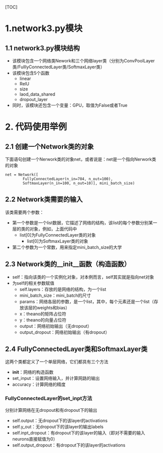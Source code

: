 
[TOC]


# 1.network3.py模块

## 1.1 network3.py模块结构

- 该模块包含一个网络类Nework和三个网络layer类（分别为ConvPoolLayer类/FulllyConnectedLayer类/SoftmaxLayer类）
- 该模块包含5个函数
	- linear
	- RelU
	- size
	- laod_data_shared
	- dropout_layer
- 同时，该模块还包含一个变量：GPU，取值为False或者True




# 2. 代码使用举例
## 2.1 创建一个Network类的对象
下面语句创建一个Nerwork类的对象net，或者说是：net是一个指向Nerwork类的对象

```
net = Network([
        FullyConnectedLayer(n_in=784, n_out=100),
        SoftmaxLayer(n_in=100, n_out=10)], mini_batch_size)
```

## 2.2 Network类需要的输入
该类需要两个参数：
- 第一个参数是一个list数据，它描述了网络的结构，该list的每个参数分别某一层的类的对象，例如，上面代码中
	- list[0]为FullyConnectedLayer类的对象
        - list[0]为SoftmaxLayer类的对象
- 第二个参数为一个常数，用来指定mini_batch_size的大学

## 2.3 Network类的__init__函数（构造函数）
- self：指向该类的一个实例化对象，对本例而言，self其实就是指向net对象
- 为self的相关参数赋值
	- self.layers：存放的是网络的结构，为一个list
	- mini_batch_size：mini_batch的尺寸
	- params：网络各层的参数，是一个list，其中，每个元素还是一个list（存放该层的weights和bias）
	- x：theano的矩阵占位符
	- y：theano的向量占位符
	- output：网络初始输出（无dropout）
	- output_dropout：网络初始输出（有dropout）


## 2.4 FullyConnectedLayer类和SoftmaxLayer类

这两个类都定义了一个单层网络，它们都具有三个方法
- __init__：网络的构造函数 
- set_input：设置网络输入，并计算网路的输出
- accuracy：计算网络的精度

### FullyConnectedLayer的set_inpt方法
分别计算网络在无dropout和有dropout下的输出
- self.output：无dropout下的该layer的activations
- self.y_out：无dropout下的该layer的输出labels
- self.inpt_dropout：有dropout下的该layer的输入（即对不需要的输入neurons直接赋值为0）
- self.output_dropout：有dropout下的该layer的activations
